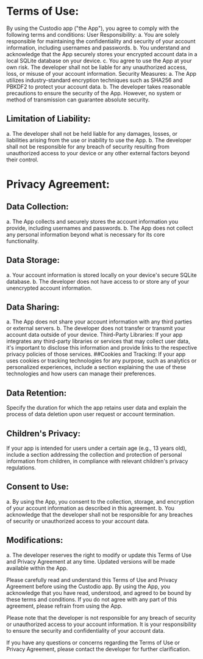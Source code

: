 # Terms of Use:
By using the Custodio app ("the App"), you agree to comply with the following terms and conditions:
User Responsibility:
a. You are solely responsible for maintaining the confidentiality and security of your account information, including usernames and passwords.
b. You understand and acknowledge that the App securely stores your encrypted account data in a local SQLite database on your device.
c. You agree to use the App at your own risk. The developer shall not be liable for any unauthorized access, loss, or misuse of your account information.
Security Measures:
a. The App utilizes industry-standard encryption techniques such as SHA256 and PBKDF2 to protect your account data.
b. The developer takes reasonable precautions to ensure the security of the App. However, no system or method of transmission can guarantee absolute security.

## Limitation of Liability:
a. The developer shall not be held liable for any damages, losses, or liabilities arising from the use or inability to use the App.
b. The developer shall not be responsible for any breach of security resulting from unauthorized access to your device or any other external factors beyond their control.

# Privacy Agreement:
## Data Collection:
a. The App collects and securely stores the account information you provide, including usernames and passwords.
b. The App does not collect any personal information beyond what is necessary for its core functionality.
## Data Storage:
a. Your account information is stored locally on your device\'s secure SQLite database.
b. The developer does not have access to or store any of your unencrypted account information.
## Data Sharing:
a. The App does not share your account information with any third parties or external servers.
b. The developer does not transfer or transmit your account data outside of your device.
Third-Party Libraries: If your app integrates any third-party libraries or services that may collect user data, it's important to disclose this information and provide links to the respective privacy policies of those services.
##Cookies and Tracking: 
If your app uses cookies or tracking technologies for any purpose, such as analytics or personalized experiences, include a section explaining the use of these technologies and how users can manage their preferences.
## Data Retention: 
Specify the duration for which the app retains user data and explain the process of data deletion upon user request or account termination.
## Children's Privacy: 
If your app is intended for users under a certain age (e.g., 13 years old), include a section addressing the collection and protection of personal information from children, in compliance with relevant children's privacy regulations.


## Consent to Use:
a. By using the App, you consent to the collection, storage, and encryption of your account information as described in this agreement.
b. You acknowledge that the developer shall not be responsible for any breaches of security or unauthorized access to your account data.

## Modifications:
a. The developer reserves the right to modify or update this Terms of Use and Privacy Agreement at any time. Updated versions will be made available within the App.

Please carefully read and understand this Terms of Use and Privacy Agreement before using the Custodio app. By using the App, you acknowledge that you have read, understood, and agreed to be bound by these terms and conditions. If you do not agree with any part of this agreement, please refrain from using the App.

Please note that the developer is not responsible for any breach of security or unauthorized access to your account information. It is your responsibility to ensure the security and confidentiality of your account data.

If you have any questions or concerns regarding the Terms of Use or Privacy Agreement, please contact the developer for further clarification.

